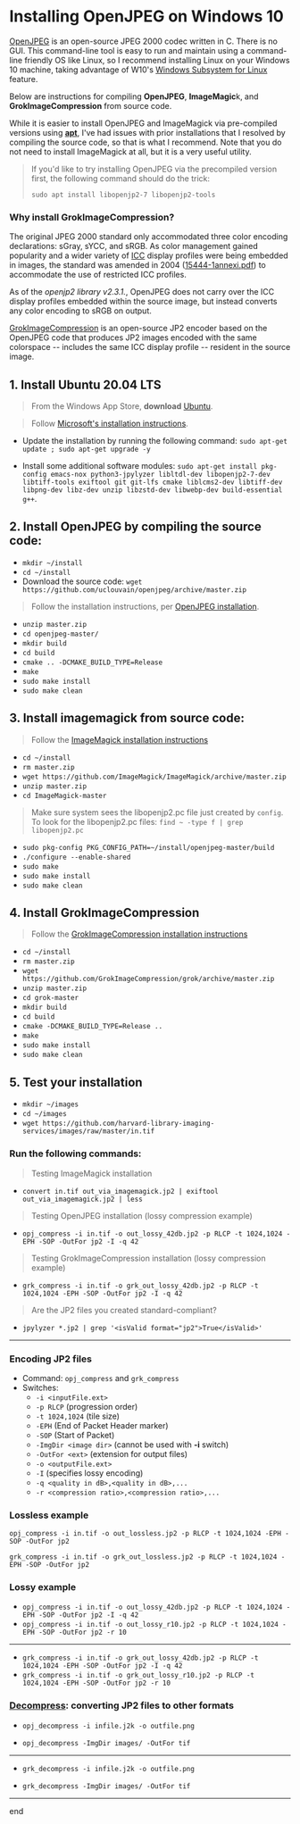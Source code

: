 # Installing OpenJPEG on Windows 10

[OpenJPEG](https://www.openjpeg.org/) is an open-source JPEG 2000 codec written in C. There is no GUI. This command-line tool is easy to run and maintain using a command-line friendly OS like Linux, so I recommend installing Linux on your Windows 10 machine, taking advantage of W10's [Windows Subsystem for Linux](https://docs.microsoft.com/en-us/windows/wsl/) feature.

Below are instructions for compiling **OpenJPEG**, **ImageMagic**k, and **GrokImageCompression** from source code.

While it is easier to install OpenJPEG and ImageMagick via pre-compiled versions using **[apt](https://en.wikipedia.org/wiki/APT_(software))**, I've had issues with prior installations that I resolved by compiling the source code, so that is what I recommend. Note that you do not need to install ImageMagick at all, but it is a very useful utility.

> If you'd like to try installing OpenJPEG via the precompiled version first, the following command should do the trick:
> 
> `sudo apt install libopenjp2-7 libopenjp2-tools`

### Why install GrokImageCompression?

The original JPEG 2000 standard only accommodated three color encoding declarations: sGray, sYCC, and sRGB. As color management gained popularity and a wider variety of [ICC](https://en.wikipedia.org/wiki/ICC_profile) display profiles were being embedded in images, the standard was amended in 2004 ([15444-1annexi.pdf](https://wiki.opf-labs.org/download/attachments/11337762/15444-1annexi.pdf?version=1&modificationDate=1324478641000)) to accommodate the use of restricted ICC profiles.

As of the *openjp2 library v2.3.1.*, OpenJPEG does not carry over the ICC display profiles embedded within the source image, but instead converts any color encoding to sRGB on output.

[GrokImageCompression](https://grokimagecompression.github.io/grok/) is an open-source JP2 encoder based on the OpenJPEG code that produces JP2 images encoded with the same colorspace -- includes the same ICC display profile -- resident in the source image.

## 1. Install Ubuntu 20.04 LTS

> From the Windows App Store, **download** [Ubuntu](https://www.microsoft.com/en-us/p/ubuntu-2004-lts/9n6svws3rx71?cid=msft_web_chart&activetab=pivot:overviewtab).

> Follow [Microsoft's installation instructions](https://docs.microsoft.com/en-us/windows/wsl/install-win10).

* Update the installation by running the following command: `sudo apt-get update ; sudo apt-get upgrade -y`

* Install some additional software modules: `sudo apt-get install pkg-config emacs-nox python3-jpylyzer libltdl-dev libopenjp2-7-dev libtiff-tools exiftool git git-lfs cmake liblcms2-dev libtiff-dev libpng-dev libz-dev unzip libzstd-dev libwebp-dev build-essential g++`.

## 2. Install OpenJPEG by compiling the source code:
* `mkdir ~/install`
* `cd ~/install`
* Download the source code: `wget https://github.com/uclouvain/openjpeg/archive/master.zip`

> Follow the installation instructions, per [OpenJPEG installation](https://github.com/uclouvain/openjpeg/blob/master/INSTALL.md#openjpeg-installation).

* `unzip master.zip`
* `cd openjpeg-master/`
* `mkdir build`
* `cd build`
* `cmake .. -DCMAKE_BUILD_TYPE=Release`
* `make`
* `sudo make install`
* `sudo make clean`

## 3. Install imagemagick from source code:

> Follow the [ImageMagick installation instructions](https://github.com/ImageMagick/ImageMagick/blob/master/Install-unix.txt)

* `cd ~/install`
* `rm master.zip`
* `wget https://github.com/ImageMagick/ImageMagick/archive/master.zip`
* `unzip master.zip`
* `cd ImageMagick-master`

> Make sure system sees the libopenjp2.pc file just created by `config`. To look for the libopenjp2.pc files: `find ~ -type f | grep libopenjp2.pc`

* `sudo pkg-config PKG_CONFIG_PATH=~/install/openjpeg-master/build`
* `./configure --enable-shared`
* `sudo make`
* `sudo make install`
* `sudo make clean`

## 4. Install GrokImageCompression

> Follow the [GrokImageCompression installation instructions](https://github.com/GrokImageCompression/grok/blob/master/INSTALL.md)

* `cd ~/install`
* `rm master.zip`
* `wget https://github.com/GrokImageCompression/grok/archive/master.zip`
* `unzip master.zip`
* `cd grok-master`
* `mkdir build`
* `cd build`
* `cmake -DCMAKE_BUILD_TYPE=Release ..`
* `make`
* `sudo make install`
* `sudo make clean`

## 5. Test your installation

* `mkdir ~/images`
* `cd ~/images`
* `wget https://github.com/harvard-library-imaging-services/images/raw/master/in.tif`

### Run the following commands:

> Testing ImageMagick installation

* `convert in.tif out_via_imagemagick.jp2 | exiftool out_via_imagemagick.jp2 | less`

> Testing OpenJPEG installation (lossy compression example)

* `opj_compress -i in.tif -o out_lossy_42db.jp2 -p RLCP -t 1024,1024 -EPH -SOP -OutFor jp2 -I -q 42`

> Testing GrokImageCompression installation (lossy compression example)

* `grk_compress -i in.tif -o grk_out_lossy_42db.jp2 -p RLCP -t 1024,1024 -EPH -SOP -OutFor jp2 -I -q 42`

> Are the JP2 files you created standard-compliant?

* `jpylyzer *.jp2 | grep '<isValid format="jp2">True</isValid>'`

---

### Encoding JP2 files

* Command: `opj_compress` and `grk_compress`
* Switches:
	* `-i <inputFile.ext>`
	*  `-p RLCP` (progression order)
	*  `-t 1024,1024` (tile size)
	*  `-EPH` (End of Packet Header marker)
	*  `-SOP` (Start of Packet)
	*  `-ImgDir <image dir>` (cannot be used with **-i** switch)
	*  `-OutFor <ext>` (extension for output files)
	*  `-o <outputFile.ext>`
	*  `-I` (specifies lossy encoding)
	*  `-q <quality in dB>,<quality in dB>,...`
	*  `-r <compression ratio>,<compression ratio>,...`

### Lossless example

`opj_compress -i in.tif -o out_lossless.jp2 -p RLCP -t 1024,1024 -EPH -SOP -OutFor jp2`

`grk_compress -i in.tif -o grk_out_lossless.jp2 -p RLCP -t 1024,1024 -EPH -SOP -OutFor jp2`

### Lossy example

* `opj_compress -i in.tif -o out_lossy_42db.jp2 -p RLCP -t 1024,1024 -EPH -SOP -OutFor jp2 -I -q 42`
* `opj_compress -i in.tif -o out_lossy_r10.jp2 -p RLCP -t 1024,1024 -EPH -SOP -OutFor jp2 -r 10`

---

* `grk_compress -i in.tif -o grk_out_lossy_42db.jp2 -p RLCP -t 1024,1024 -EPH -SOP -OutFor jp2 -I -q 42`
* `grk_compress -i in.tif -o grk_out_lossy_r10.jp2 -p RLCP -t 1024,1024 -EPH -SOP -OutFor jp2 -r 10`

### [Decompress](http://manpages.ubuntu.com/manpages/cosmic/man1/opj_decompress.1.html): converting JP2 files to other formats

* `opj_decompress -i infile.j2k -o outfile.png`

* `opj_decompress -ImgDir images/ -OutFor tif`

---

* `grk_decompress -i infile.j2k -o outfile.png`

* `grk_decompress -ImgDir images/ -OutFor tif`
  
  
---
  
  end
  
  
